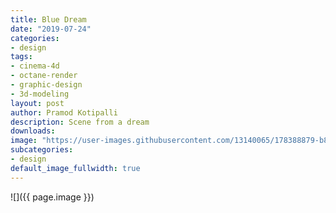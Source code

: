 ```yaml
---
title: Blue Dream
date: "2019-07-24"
categories:
- design
tags:
- cinema-4d
- octane-render
- graphic-design
- 3d-modeling
layout: post
author: Pramod Kotipalli
description: Scene from a dream
downloads: 
image: "https://user-images.githubusercontent.com/13140065/178388879-b8602f6f-830a-4856-9be4-22cf4098b6c3.png"
subcategories:
- design
default_image_fullwidth: true
---
```


![]({{ page.image }})
